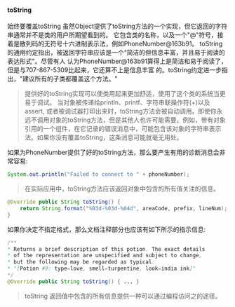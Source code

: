 #### toString
始终要覆盖toString
虽然Object提供了toString方法的一个实现，但它返回的字符串通常并不是类的用户所期望看到的。
它包含类的名称，以及一个"@"符号，接着是散列码的无符号十六进制表示法，例如PhoneNumber@163b91。
toString的通用约定指出，被返回字符串应该是一个“简洁的但信息丰富，并且易于阅读的表达形式"。尽管有人
认为PhoneNumber@163b91算得上是简洁和易于阅读了，但是与707-867-5309比起来，它还算不上是信息丰富
的。toString约定进一步指出，"建议所有的子类都覆盖这个方法。"

> 提供好的toString实现可以使类用起来更加舒适，使用了这个类的系统当更易于调试。
当对象被传递给println、printf、字符串联操作符(+)以及assert, 或者被调试器打印出来时，toString方法会被自动调用。即使你永远不调用对象的toString方法，但是其他人也许可能需要。例如，带有对象引用的一个组件，在它记录的错误消息中，可能包含该对象的字符串表示法。如果你没有覆盖toString，这条消息可能就毫无用处。

如果为PhoneNumber提供了好的toString方法，那么要产生有用的诊断消息会非常容易:
```java
System.out.println("Failed to connect to " + phoneNumber);
```
> 在实际应用中，toString方法应该返回对象中包含的所有值关注的信息。

```java
@Override public String toString() {
    return String.format("%03d-%03d-%04d", areaCode, prefix, lineNum);
}
```
如果你决定不指定格式，那么文档注释部分也应该有如下所示的指示信息:
```java
/**
* Returns a brief description of this potion. The exact details
* of the representation are unspecified and subject to change,
* but the following may be regarded as typical:
* "[Potion #9: type=love, smell=turpentine, look=india ink]"
*/
@Override public String toString() { ... }
```
> toString 返回值中包含的所有信息提供一种可以通过编程访问之的途径。
